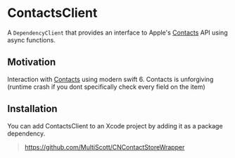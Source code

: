 # ContactsClient

A `DependencyClient` that provides an interface to Apple's [Contacts](https://developer.apple.com/documentation/contacts) API using async functions.

## Motivation

Interaction with [Contacts](https://developer.apple.com/documentation/contacts) using modern swift 6. Contacts is unforgiving (runtime crash if you dont specifically check every field on the item)

## Installation

You can add ContactsClient to an Xcode project by adding it as a package dependency.

> https://github.com/MultiScott/CNContactStoreWrapper
